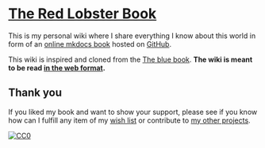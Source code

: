 # [The Red Lobster Book](https://example.com)

This is my personal wiki where I share everything
I know about this world in form of an [online
mkdocs book](https://www.mkdocs.org/) hosted on
[GitHub](https://github.com/benkyonodo/redbook).

This wiki is inspired and cloned from the [The blue book](https://lyz-code.github.io/blue-book).
**The wiki is meant to be read [in the web
format](https://lyz-code.github.io/redbook).**

## Thank you

If you liked my book and want to show your support, please see if you know how
can I fulfill any item of my [wish list](https://lyz-code.github.io/blue-book/projects/projects/#seeds) or contribute to [my
other projects](https://lyz-code.github.io/blue-book/projects/projects/).

[![CC0](https://img.shields.io/badge/license-CC0-0a0a0a.svg?style=flat&colorA=0a0a0a)](https://creativecommons.org/publicdomain/zero/1.0/)
